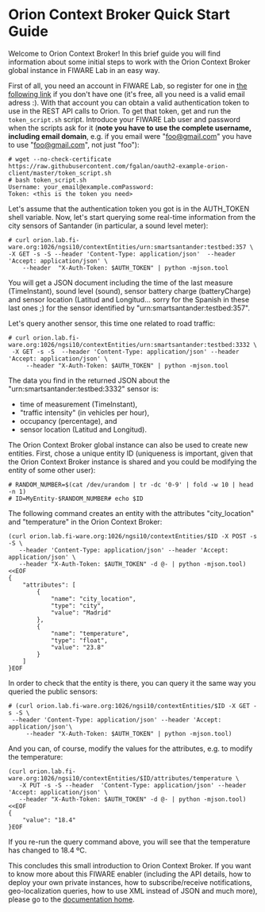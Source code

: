 # Orion Context Broker Quick Start Guide

Welcome to Orion Context Broker! In this brief guide you will find information about some initial steps to work with the Orion Context Broker global instance in FIWARE Lab in an easy way.

First of all, you need an account in FIWARE Lab, so register for one in [the following link](https://account.lab.fiware.org/users/sign_up) if you don't have one (it's free, all you need is a valid email adress :). With that account you can obtain a valid authentication token to use in the REST API calls to Orion. To get that token, get and run the `token_script.sh` script. Introduce your FIWARE Lab user and password when the scripts ask for it (**note you have to use the complete username, including email domain**, e.g. if you email were "foo@gmail.com" you have to use "foo@gmail.com", not just "foo"):

    # wget --no-check-certificate https://raw.githubusercontent.com/fgalan/oauth2-example-orion-client/master/token_script.sh
    # bash token_script.sh
    Username: your_email@example.comPassword:
    Token: <this is the token you need>

Let's assume that the authentication token you got is in the AUTH_TOKEN shell variable. Now, let's start querying some real-time information from the city sensors of Santander (in particular, a sound level meter):

    # curl orion.lab.fi-ware.org:1026/ngsi10/contextEntities/urn:smartsantander:testbed:357 \
  	-X GET -s -S --header 'Content-Type: application/json'  --header 'Accept: application/json' \ 
        --header  "X-Auth-Token: $AUTH_TOKEN" | python -mjson.tool

You will get a JSON document including the time of the last measure (TimeInstant), sound level (sound), sensor battery charge (batteryCharge) and sensor location (Latitud and Longitud... sorry for the Spanish in these last ones ;) for the sensor identified by "urn:smartsantander:testbed:357".

Let's query another sensor, this time one related to road traffic:

    # curl orion.lab.fi-ware.org:1026/ngsi10/contextEntities/urn:smartsantander:testbed:3332 \
	 -X GET -s -S  --header 'Content-Type: application/json' --header 'Accept: application/json' \
         --header "X-Auth-Token: $AUTH_TOKEN" | python -mjson.tool

The data you find in the returned JSON about the "urn:smartsantander:testbed:3332" sensor is:

* time of measurement (TimeInstant),
* "traffic intensity" (in vehicles per hour),
* occupancy (percentage), and
* sensor location (Latitud and Longitud).

The Orion Context Broker global instance can also be used to create new entities. First, chose a unique entity ID (uniqueness is important, given that the Orion Context Broker instance is shared and you could be modifying the entity of some other user):

    # RANDOM_NUMBER=$(cat /dev/urandom | tr -dc '0-9' | fold -w 10 | head -n 1)
    # ID=MyEntity-$RANDOM_NUMBER# echo $ID

The following command creates an entity with the attributes "city_location" and "temperature" in the Orion Context Broker:

``` 
(curl orion.lab.fi-ware.org:1026/ngsi10/contextEntities/$ID -X POST -s -S \
   --header 'Content-Type: application/json' --header 'Accept: application/json' \
   --header "X-Auth-Token: $AUTH_TOKEN" -d @- | python -mjson.tool) <<EOF
{
    "attributes": [
        {
            "name": "city_location",
            "type": "city",
            "value": "Madrid"
        },
        {
            "name": "temperature",
            "type": "float",
            "value": "23.8"
        }
    ]
}EOF
``` 

In order to check that the entity is there, you can query it the same way you queried the public sensors:

    # (curl orion.lab.fi-ware.org:1026/ngsi10/contextEntities/$ID -X GET -s -S \
   	 --header 'Content-Type: application/json' --header 'Accept: application/json'\ 
    	 --header "X-Auth-Token: $AUTH_TOKEN" | python -mjson.tool)

And you can, of course, modify the values for the attributes, e.g. to modify the temperature:

```
(curl orion.lab.fi-ware.org:1026/ngsi10/contextEntities/$ID/attributes/temperature \
   -X PUT -s -S --header  'Content-Type: application/json' --header 'Accept: application/json' \
   --header "X-Auth-Token: $AUTH_TOKEN" -d @- | python -mjson.tool) <<EOF
{
    "value": "18.4"
}EOF
```

If you re-run the query command above, you will see that the temperature has changed to 18.4 ºC.

This concludes this small introduction to Orion Context Broker. If you want to know more about this FIWARE enabler (including the API details, how to deploy your own private instances, how to subscribe/receive notifications, geo-localization queries, how to use XML instead of JSON and much more), please go to the [documentation home](http://github.com/telefonicaid/fiware-orion). 
